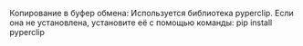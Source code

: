 Копирование в буфер обмена: Используется библиотека pyperclip. Если она не установлена, установите её с помощью команды: pip install pyperclip
